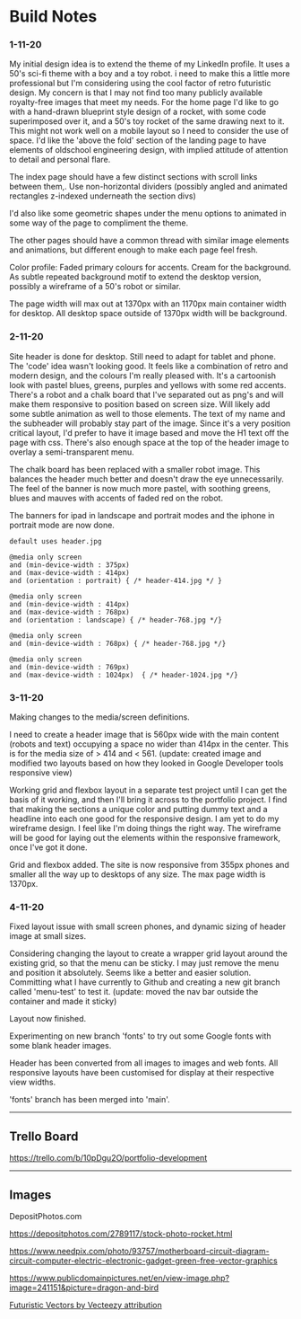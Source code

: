 # Build Notes

### 1-11-20

My initial design idea is to extend the theme of my LinkedIn profile. It uses a 50's sci-fi theme with a boy and a toy robot. i need to make this a little more professional but I'm considering using the cool factor of retro futuristic design. My concern is that I may not find too many publicly available royalty-free images that meet my needs. For the home page I'd like to go with a hand-drawn blueprint style design of a rocket, with some code superimposed over it, and a 50's toy rocket of the same drawing next to it. This might not work well on a mobile layout so I need to consider the use of space. I'd like the 'above the fold' section of the landing page to have elements of oldschool engineering design, with implied attitude of attention to detail and personal flare.

The index page should have a few distinct sections with scroll links between them,. Use non-horizontal dividers (possibly angled and animated rectangles z-indexed underneath the section divs)

I'd also like some geometric shapes under the menu options to animated in some way of the page to compliment the theme.

The other pages should have a common thread with similar image elements and animations, but different enough to make each page feel fresh.

Color profile: Faded primary colours for accents. Cream for the background. As subtle repeated background motif to extend the desktop version, possibly a wireframe of a 50's robot or similar.

The page width will max out at 1370px with an 1170px main container width for desktop. All desktop space outside of 1370px width will be background.

### 2-11-20

Site header is done for desktop. Still need to adapt for tablet and phone. The 'code' idea wasn't looking good. It feels like a combination of retro and modern design, and the colours I'm really pleased with. It's a cartoonish look with pastel blues, greens, purples and yellows with some red accents. There's a robot and a chalk board that I've separated out as png's and will make them responsive to position based on screen size. Will likely add some subtle animation as well to those elements. The text of my name and the subheader will probably stay part of the image. Since it's a very position critical layout, I'd prefer to have it image based and move the H1 text off the page with css. There's also enough space at the top of the header image to overlay a semi-transparent menu.

The chalk board has been replaced with a smaller robot image. This balances the header much better and doesn't draw the eye unnecessarily. The feel of the banner is now much more pastel, with soothing greens, blues and mauves with accents of faded red on the robot.

The banners for ipad in landscape and portrait modes and the iphone in portrait mode are now done.

```
default uses header.jpg

@media only screen 
and (min-device-width : 375px) 
and (max-device-width : 414px) 
and (orientation : portrait) { /* header-414.jpg */ }

@media only screen 
and (min-device-width : 414px) 
and (max-device-width : 768px) 
and (orientation : landscape) { /* header-768.jpg */}

@media only screen 
and (min-device-width : 768px) { /* header-768.jpg */}

@media only screen 
and (min-device-width : 769px) 
and (max-device-width : 1024px)  { /* header-1024.jpg */}
```
### 3-11-20

Making changes to the media/screen definitions.

I need to create a header image that is 560px wide with the main content (robots and text) occupying a space no wider than 414px in the center. This is for the media size of > 414 and < 561. (update: created image and modified two layouts based on how they looked in Google Developer tools responsive view)

Working grid and flexbox layout in a separate test project until I can get the basis of it working, and then I'll bring it across to the portfolio project. I find that making the sections a unique color and putting dummy text and a headline into each one good for the responsive design. I am yet to do my wireframe design. I feel like I'm doing things the right way. The wireframe will be good for laying out the elements within the responsive framework, once I've got it done.

Grid and flexbox added. The site is now responsive from 355px phones and smaller all the way up to desktops of any size. The max page width is 1370px.

### 4-11-20

Fixed layout issue with small screen phones, and dynamic sizing of header image at small sizes.

Considering changing the layout to create a wrapper grid layout around the existing grid, so that the menu can be sticky. I may just remove the menu and position it absolutely. Seems like a better and easier solution. Committing what I have currently to Github and creating a new git branch called 'menu-test' to test it. (update: moved the nav bar outside the container and made it sticky)

Layout now finished.

Experimenting on new branch 'fonts' to try out some Google fonts with some blank header images.

Header has been converted from all images to images and web fonts. All responsive layouts have been customised for display at their respective view widths.

'fonts' branch has been merged into 'main'.

---

## Trello Board

https://trello.com/b/10pDgu2O/portfolio-development

---

## Images

DepositPhotos.com

https://depositphotos.com/2789117/stock-photo-rocket.html

https://www.needpix.com/photo/93757/motherboard-circuit-diagram-circuit-computer-electric-electronic-gadget-green-free-vector-graphics

https://www.publicdomainpictures.net/en/view-image.php?image=241151&picture=dragon-and-bird

<a href="https://www.vecteezy.com/free-vector/futuristic">Futuristic Vectors by Vecteezy attribution</a>





